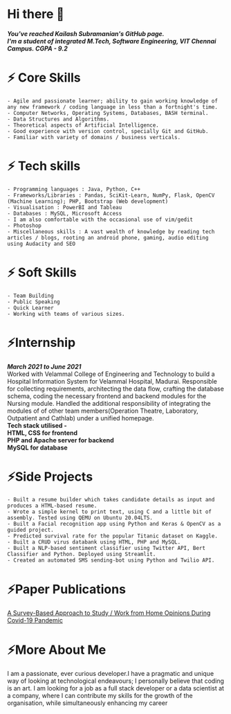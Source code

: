 # Hi there 👋 

<h5>You've reached <b> Kailash Subramanian's </b> GitHub page. 
    <br>I'm a student of integrated M.Tech, Software Engineering, VIT Chennai Campus. CGPA - 9.2 </h5>

# ⚡ Core Skills
    - Agile and passionate learner; ability to gain working knowledge of any new framework / coding language in less than a fortnight's time.
    - Computer Networks, Operating Systems, Databases, BASH terminal.
    - Data Structures and Algorithms.
    - Theoretical aspects of Artificial Intelligence.
    - Good experience with version control, specially Git and GitHub.
    - Familiar with variety of domains / business verticals. 
    
# ⚡ Tech skills
    - Programming languages : Java, Python, C++
    - Frameworks/Libraries : Pandas, SciKit-Learn, NumPy, Flask, OpenCV (Machine Learning); PHP, Bootstrap (Web development)
    - Visualisation : PowerBI and Tableau 
    - Databases : MySQL, Microsoft Access
    - I am also comfortable with the occasional use of vim/gedit
    - Photoshop 
    - Miscellaneous skills : A vast wealth of knowledge by reading tech articles / blogs, rooting an android phone, gaming, audio editing using Audacity and SEO

# ⚡ Soft Skills
    - Team Building 
    - Public Speaking
    - Quick Learner
    - Working with teams of various sizes.

# ⚡Internship

***March 2021 to June 2021*** <br> Worked with Velammal College of Engineering and Technology to build a Hospital Information System for Velammal Hospital, Madurai. Responsible for collecting requirements, architecting the data flow,  crafting the database schema, coding the necessary frontend and backend modules for the Nursing module. Handled the additional responsibility of integrating the modules of of other team members(Operation Theatre, Laboratory, Outpatient and Cathlab) under a unified homepage. <br><b>Tech stack utilised - <br>HTML, CSS for frontend<br>PHP and Apache server for backend<br>MySQL for database</b>

# ⚡Side Projects
 
    - Built a resume builder which takes candidate details as input and produces a HTML-based resume.
    - Wrote a simple kernel to print text, using C and a little bit of assembly. Tested using QEMU on Ubuntu 20.04LTS.
    - Built a Facial recognition app using Python and Keras & OpenCV as a guided project.
    - Predicted survival rate for the popular Titanic dataset on Kaggle.  
    - Built a CRUD virus databank using HTML, PHP and MySQL.
    - Built a NLP-based sentiment classifier using Twitter API, Bert Classifier and Python. Deployed using Streamlit.
    - Created an automated SMS sending-bot using Python and Twilio API.

# ⚡Paper Publications

<a href="https://ijarsct.co.in/jani1.html">A Survey-Based Approach to Study / Work from Home Opinions During Covid-19 Pandemic</a>

# ⚡More About Me

I am a passionate, ever curious developer.I have a pragmatic and unique way of looking at technological endeavours; I personally believe that coding is an art. I am looking for a job as a full stack developer or a data scientist at a company, where I can contribute my skills for the growth of the organisation, while simultaneously enhancing my career 
